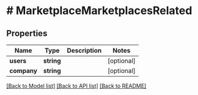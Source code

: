 # # MarketplaceMarketplacesRelated

## Properties

Name | Type | Description | Notes
------------ | ------------- | ------------- | -------------
**users** | **string** |  | [optional]
**company** | **string** |  | [optional]

[[Back to Model list]](../../README.md#models) [[Back to API list]](../../README.md#endpoints) [[Back to README]](../../README.md)
